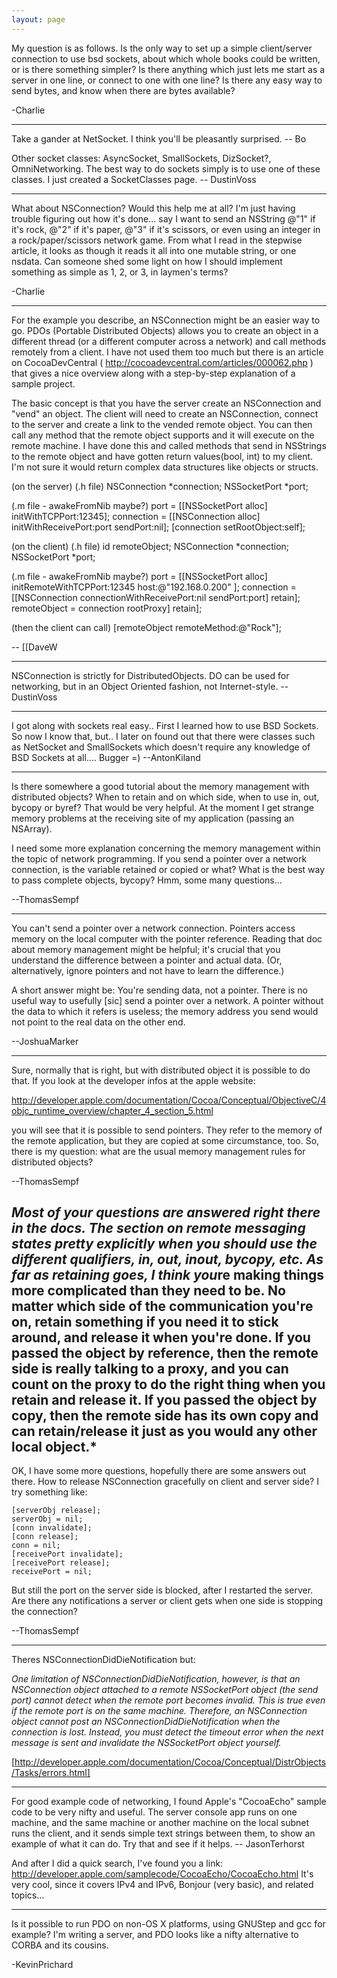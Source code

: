 ```yaml
---
layout: page
---
```


My question is as follows.  Is the only way to set up a simple client/server connection to use bsd sockets, about which whole books could be written, or is there something simpler?  Is there anything which just lets me start as a server in one line, or connect to one with one line?  Is there any easy way to send bytes, and know when there are bytes available?

-Charlie

----

Take a gander at NetSocket.  I think you'll be pleasantly surprised. -- Bo

Other socket classes: AsyncSocket, SmallSockets, DizSocket?, OmniNetworking. The best way to do sockets simply is to use one of these classes. I just created a SocketClasses page. -- DustinVoss

----

What about NSConnection?  Would this help me at all?  I'm just having trouble figuring out how it's done... say I want to send an NSString @"1" if it's rock, @"2" if it's paper, @"3" if it's scissors, or even using an integer in a rock/paper/scissors network game.  From what I read in the stepwise article, it looks as though it reads it all into one mutable string, or one nsdata.  Can someone shed some light on how I should implement something as simple as 1, 2, or 3, in laymen's terms?

-Charlie

----

For the example you describe, an NSConnection might be an easier way to go.  PDOs (Portable Distributed Objects) allows you to create an object in a different thread (or a different computer across a network) and call methods remotely from a client.  I have not used them too much but there is an article on CocoaDevCentral ( http://cocoadevcentral.com/articles/000062.php ) that gives a nice overview along with a step-by-step explanation of a sample project.

The basic concept is that you have the server create an NSConnection and "vend" an object.  The client will need to create an NSConnection, connect to the server and create a link to the vended remote object.  You can then call any method that the remote object supports and it will execute on the remote machine.  I have done this and called methods that send in NSStrings to the remote object and have gotten return values(bool, int) to my client.  I'm not sure it would return complex data structures like objects or structs.
    
(on the server)
(.h file)
    NSConnection	*connection;
    NSSocketPort  	*port;

(.m file - awakeFromNib maybe?)
    port = [[NSSocketPort alloc] initWithTCPPort:12345];
    connection = [[NSConnection alloc] initWithReceivePort:port sendPort:nil];
    [connection setRootObject:self];

(on the client)
(.h file)
    id			remoteObject;
    NSConnection	*connection;
    NSSocketPort  	*port;

(.m file - awakeFromNib maybe?)
    port = [[NSSocketPort alloc] initRemoteWithTCPPort:12345 host:@"192.168.0.200" ];
    connection = [[NSConnection connectionWithReceivePort:nil sendPort:port] retain];
    remoteObject = connection rootProxy] retain];

(then the client can call)
    [remoteObject remoteMethod:@"Rock"];

-- [[DaveW

----

NSConnection is strictly for DistributedObjects. DO can be used for networking, but in an Object Oriented fashion, not Internet-style. -- DustinVoss 

----
I got along with sockets real easy.. First I learned how to use BSD Sockets. So now I know that, but.. I later on found out that there were classes such as NetSocket and SmallSockets which doesn't require any knowledge of BSD Sockets at all.... Bugger =)  --AntonKiland

----
Is there somewhere a good tutorial about the memory management with distributed objects? When to retain and on which side, when to use in, out, bycopy or byref? That would be very helpful. At the moment I get strange memory problems at the receiving site of my application (passing an NSArray).

I need some more explanation concerning the memory management within the topic of network programming. If you send a pointer over a network connection, is the variable retained or copied or what? What is the best way to pass complete objects, bycopy? Hmm, some many questions...

--ThomasSempf

----
You can't send a pointer over a network connection. Pointers access memory on the local computer with the pointer reference. Reading that doc about memory management might be helpful; it's crucial that you understand the difference between a pointer and actual data. (Or, alternatively, ignore pointers and not have to learn the difference.)

A short answer might be: You're sending data, not a pointer. There is no useful way to usefully [sic] send a pointer over a network. A pointer without the data to which it refers is useless; the memory address you send would not point to the real data on the other end. 

--JoshuaMarker

----

Sure, normally that is right, but with distributed object it is possible to do that. If you look at the developer infos at the apple website:

http://developer.apple.com/documentation/Cocoa/Conceptual/ObjectiveC/4objc_runtime_overview/chapter_4_section_5.html

you will see that it is possible to send pointers. They refer to the memory of the remote application, but they are copied at some circumstance, too. So, there is my question: what are the usual memory management rules for distributed objects?

--ThomasSempf

*Most of your questions are answered right there in the docs. The section on remote messaging states pretty explicitly when you should use the different qualifiers, in, out, inout, bycopy, etc. As far as retaining goes, I think you*re making things more complicated than they need to be. No matter which side of the communication you're on, retain something if you need it to stick around, and release it when you're done. If you passed the object by reference, then the remote side is really talking to a proxy, and you can count on the proxy to do the right thing when you retain and release it. If you passed the object by copy, then the remote side has its own copy and can retain/release it just as you would any other local object.*
----

OK, I have some more questions, hopefully there are some answers out there. How to release NSConnection gracefully on client and server side?
I try something like:

    
	[serverObj release];
	serverObj = nil;
	[conn invalidate];
	[conn release];
	conn = nil;
	[receivePort invalidate];
	[receivePort release];
	receivePort = nil;	


But still the port on the server side is blocked, after I restarted the server. Are there any notifications a server or client gets when one side is stopping the connection?

--ThomasSempf

----

Theres     NSConnectionDidDieNotification but:

*One limitation of NSConnectionDidDieNotification, however, is that an NSConnection object attached to a remote NSSocketPort object (the send port) cannot detect when the remote port becomes invalid. This is true even if the remote port is on the same machine. Therefore, an NSConnection object cannot post an NSConnectionDidDieNotification when the connection is lost. Instead, you must detect the timeout error when the next message is sent and invalidate the NSSocketPort object yourself.*

[http://developer.apple.com/documentation/Cocoa/Conceptual/DistrObjects/Tasks/errors.html]

----

For good example code of networking, I found Apple's "CocoaEcho" sample code to be very nifty and useful. The server console app runs on one machine, and the same machine or another machine on the local subnet runs the client, and it sends simple text strings between them, to show an example of what it can do. Try that and see if it helps. -- JasonTerhorst

And after I did a quick search, I've found you a link: http://developer.apple.com/samplecode/CocoaEcho/CocoaEcho.html
It's very cool, since it covers IPv4 and IPv6, Bonjour (very basic), and related topics...

----

Is it possible to run PDO on non-OS X platforms, using GNUStep and gcc for example?  I'm writing a server, and PDO looks like a nifty alternative to CORBA and its cousins.

-KevinPrichard
